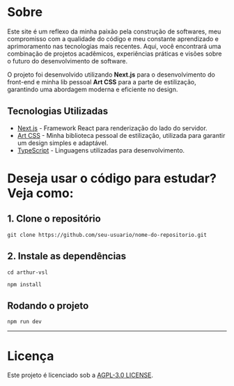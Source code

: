 # Sobre

Este site é um reflexo da minha paixão pela construção de softwares, meu compromisso com a qualidade do código e meu constante aprendizado e aprimoramento nas tecnologias mais recentes. Aqui, você encontrará uma combinação de projetos acadêmicos, experiências práticas e visões sobre o futuro do desenvolvimento de software.

O projeto foi desenvolvido utilizando **Next.js** para o desenvolvimento do front-end e minha lib pessoal **Art CSS** para a parte de estilização, garantindo uma abordagem moderna e eficiente no design.

## Tecnologias Utilizadas

- [Next.js](https://nextjs.org/) - Framework React para renderização do lado do servidor.
- [Art CSS](https://github.com/ArthurViniciusL/art-css) - Minha biblioteca pessoal de estilização, utilizada para garantir um design simples e adaptável.
- [TypeScript](https://www.typescriptlang.org/) - Linguagens utilizadas para desenvolvimento.

# Deseja usar o código para estudar? Veja como:

## 1. Clone o repositório

```
git clone https://github.com/seu-usuario/nome-do-repositorio.git

```

## 2. Instale as dependências
```
cd arthur-vsl
```
```
npm install
```

## Rodando o projeto

```
npm run dev
```

---

# Licença

Este projeto é licenciado sob a [AGPL-3.0 LICENSE](https://www.gnu.org/licenses/agpl-3.0.html).